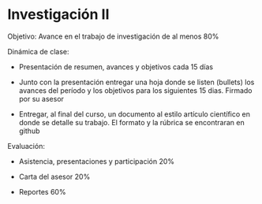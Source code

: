 # Investigación II


Objetivo: Avance en el trabajo de investigación de al menos 80%



Dinámica de clase:

* Presentación de resumen, avances y objetivos cada 15 días


* Junto con la presentación entregar una hoja donde se listen (bullets) los avances del período
y los objetivos para los siguientes 15 dias. Firmado por su asesor


* Entregar, al final del curso, un documento al estilo artículo científico en donde se detalle su trabajo.
El formato y la rúbrica se encontraran en github

Evaluación:


* Asistencia, presentaciones y participación 20%


* Carta del asesor 20%


* Reportes 60%
